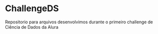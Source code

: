 # ChallengeDS
Repositorio para arquivos desenvolvimos durante o primeiro challenge de Ciência de Dados da Alura
